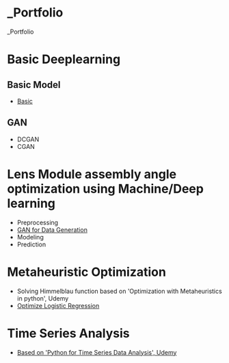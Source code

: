 # _Portfolio
_Portfolio


# Basic Deeplearning
## Basic Model
* [Basic](https://github.com/ilvnax24er/Deeplearning_with_Keras/tree/master/Basic)
## GAN
* DCGAN
* CGAN

# Lens Module assembly angle optimization using Machine/Deep learning
* Preprocessing
* [GAN for Data Generation](https://github.com/ilvnax24er/_temp/tree/main/2.%20Data%20Generation%20with%20GAN)
* Modeling
* Prediction

# Metaheuristic Optimization
* Solving Himmelblau function based on 'Optimization with Metaheuristics in python', Udemy
* [Optimize Logistic Regression](https://github.com/ilvnax24er/Genetic_Algorithm/tree/main)

# Time Series Analysis
* [Based on 'Python for Time Series Data Analysis', Udemy](https://github.com/ilvnax24er/Time_Series_Data_Analysis)

